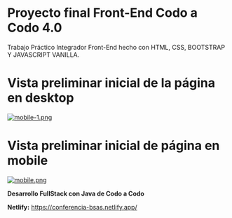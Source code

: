 # Proyecto final Front-End Codo a Codo 4.0

Trabajo Práctico Integrador Front-End hecho con HTML, CSS, BOOTSTRAP Y JAVASCRIPT VANILLA.

# Vista preliminar inicial de la página en desktop
[![mobile-1.png](https://i.postimg.cc/3N72H3q8/mobile-1.png)](https://postimg.cc/9R8DdHVK)
# Vista preliminar inicial de página en mobile
[![mobile.png](https://i.postimg.cc/rw9CyRkB/mobile.png)](https://postimg.cc/3kdDnRW1)



**Desarrollo FullStack con Java de Codo a Codo**

**Netlify:** https://conferencia-bsas.netlify.app/



